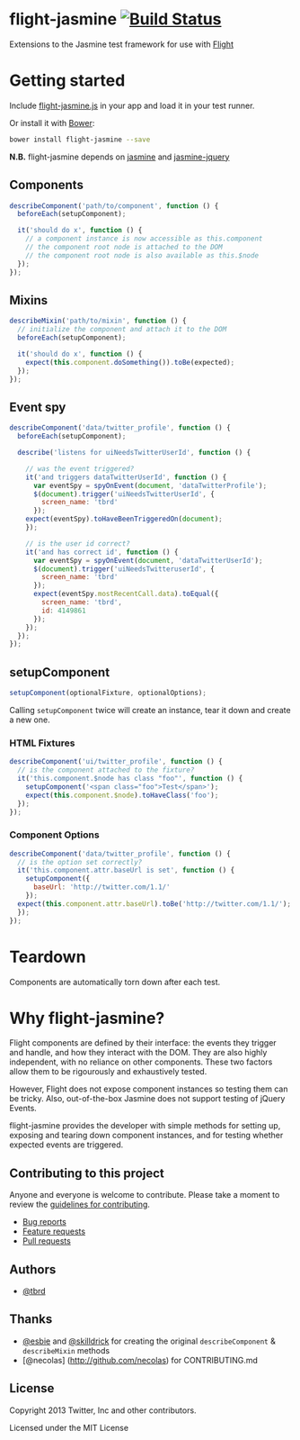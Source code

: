 flight-jasmine [![Build Status](https://travis-ci.org/twitter/flight-jasmine.png?branch=master)](http://travis-ci.org/twitter/flight-jasmine)
==============

Extensions to the Jasmine test framework for use with [Flight](https://github.com/twitter/flight)

# Getting started

Include [flight-jasmine.js](https://raw.github.com/twitter/flight-jasmine/master/lib/flight-jasmine.js)
in your app and load it in your test runner.

Or install it with [Bower](https://github.com/twitter/bower):

```bash
bower install flight-jasmine --save
```

**N.B.** flight-jasmine depends on
[jasmine](https://github.com/pivotal/jasmine) and
[jasmine-jquery](https://github.com/velesin/jasmine-jquery)

## Components

```javascript
describeComponent('path/to/component', function () {
  beforeEach(setupComponent);

  it('should do x', function () {
    // a component instance is now accessible as this.component
    // the component root node is attached to the DOM
    // the component root node is also available as this.$node
  });
});
```

## Mixins

```javascript
describeMixin('path/to/mixin', function () {
  // initialize the component and attach it to the DOM
  beforeEach(setupComponent);

  it('should do x', function () {
    expect(this.component.doSomething()).toBe(expected);
  });
});
```

## Event spy

```javascript
describeComponent('data/twitter_profile', function () {
  beforeEach(setupComponent);

  describe('listens for uiNeedsTwitterUserId', function () {

    // was the event triggered?
    it('and triggers dataTwitterUserId', function () {
      var eventSpy = spyOnEvent(document, 'dataTwitterProfile');
      $(document).trigger('uiNeedsTwitterUserId', {
        screen_name: 'tbrd'
      });
    expect(eventSpy).toHaveBeenTriggeredOn(document);
    });

    // is the user id correct?
    it('and has correct id', function () {
      var eventSpy = spyOnEvent(document, 'dataTwitterUserId');
      $(document).trigger('uiNeedsTwitteruserId', {
        screen_name: 'tbrd'
      });
      expect(eventSpy.mostRecentCall.data).toEqual({
        screen_name: 'tbrd',
        id: 4149861
      });
    });
  });
});
```

## setupComponent

```javascript
setupComponent(optionalFixture, optionalOptions);
```

Calling `setupComponent` twice will create an instance, tear it down and create a new one.

### HTML Fixtures

```javascript
describeComponent('ui/twitter_profile', function () {
  // is the component attached to the fixture?
  it('this.component.$node has class "foo"', function () {
    setupComponent('<span class="foo">Test</span>');
    expect(this.component.$node).toHaveClass('foo');
  });
});
```

### Component Options

```javascript
describeComponent('data/twitter_profile', function () {
  // is the option set correctly?
  it('this.component.attr.baseUrl is set', function () {
    setupComponent({
      baseUrl: 'http://twitter.com/1.1/'
    });
  expect(this.component.attr.baseUrl).toBe('http://twitter.com/1.1/');
  });
});
```

# Teardown

Components are automatically torn down after each test.

# Why flight-jasmine?

Flight components are defined by their interface: the events they trigger and handle, and how they interact with the DOM. They are also highly independent, with no reliance on other components. These two factors allow them to be rigourously and exhaustively tested.

However, Flight does not expose component instances so testing them can be tricky. Also, out-of-the-box Jasmine does not support testing of jQuery Events.

flight-jasmine provides the developer with simple methods for setting up, exposing and tearing down component instances, and for testing whether expected events are triggered.

## Contributing to this project

Anyone and everyone is welcome to contribute. Please take a moment to
review the [guidelines for contributing](CONTRIBUTING.md).

* [Bug reports](CONTRIBUTING.md#bugs)
* [Feature requests](CONTRIBUTING.md#features)
* [Pull requests](CONTRIBUTING.md#pull-requests)

## Authors

+ [@tbrd](http://github.com/tbrd)

## Thanks

+ [@esbie](http://github.com/esbie) and [@skilldrick](http://github.com/skilldrick) for creating the original `describeComponent` & `describeMixin` methods
+ [@necolas] (http://github.com/necolas) for CONTRIBUTING.md

## License

Copyright 2013 Twitter, Inc and other contributors.

Licensed under the MIT License
